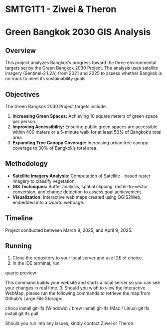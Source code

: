 # SMTG1T1 - Ziwei & Theron

# Green Bangkok 2030 GIS Analysis

## Overview

This project analyzes Bangkok’s progress toward the three environmental targets set by the Green Bangkok 2030 Project. The analysis uses satellite imagery (Sentinel-2 L2A) from 2021 and 2025 to assess whether Bangkok is on track to meet its sustainability goals.

## Objectives

The Green Bangkok 2030 Project targets include:

1. **Increasing Green Spaces:** Achieving 10 square meters of green space per person.
2. **Improving Accessibility:** Ensuring public green spaces are accessible within 400 meters or a 5-minute walk for at least 50% of Bangkok’s total area.
3. **Expanding Tree Canopy Coverage:** Increasing urban tree canopy coverage to 30% of Bangkok’s total area.

## Methodology

- **Satellite Imagery Analysis:** Computation of Satellite - based raster imagery to classify vegetation.
- **GIS Techniques:** Buffer analysis, spatial clipping, raster-to-vector conversion, and change detection to assess goal achievement.
- **Visualization:** Interactive web maps created using QGIS2Web, embedded into a Quarto webpage.

## Timeline

Project conducted between March 9, 2025, and April 9, 2025.

## Running 

1. Clone the repository to your local server and use IDE of choice.
2. In the IDE terminal, run:

quarto preview

This command builds your website and starts a local server so you can see your changes in real time.
3. Should you wish to view the Interactive WebMap, please run the following commands to retrieve the map from Github's Large File Storage:

choco install git-lfs (Windows) / brew install git-lfs (Mac / Linux) 
git lfs install
git lfs pull

Should you run into any issues, kindly contact Ziwei or Theron. 
